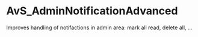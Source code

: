 AvS_AdminNotificationAdvanced
=============================

Improves handling of notifactions in admin area: mark all read, delete all, ...
